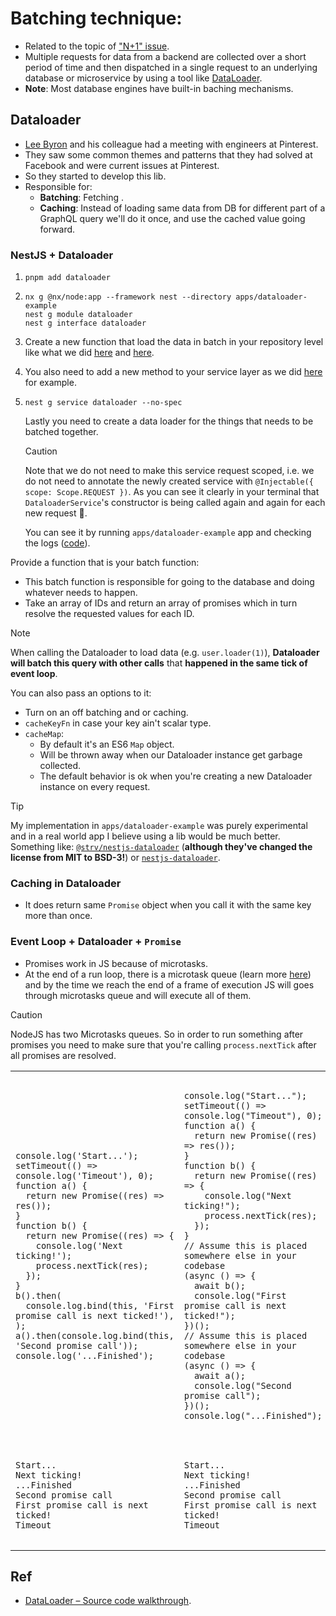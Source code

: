 # Batching technique:

- Related to the topic of ["N+1" issue](../improve-dev-exp/filtering-using-prisma-nestjs-graphql.md#shouldWeUseResolveField).
- Multiple requests for data from a backend are collected over a short period of time and then dispatched in a single request to an underlying database or microservice by using a tool like [DataLoader](https://github.com/graphql/dataloader).
- **Note**: Most database engines have built-in baching mechanisms.

## Dataloader

- [Lee Byron](https://www.linkedin.com/in/lee-byron/) and his colleague had a meeting with engineers at Pinterest.
- They saw some common themes and patterns that they had solved at Facebook and were current issues at Pinterest.
- So they started to develop this lib.
- Responsible for:
  - **Batching**: Fetching .
  - **Caching**: Instead of loading same data from DB for different part of a GraphQL query we'll do it once, and use the cached value going forward.

### NestJS + Dataloader

1. ```shell
   pnpm add dataloader
   ```
2. ```shell
   nx g @nx/node:app --framework nest --directory apps/dataloader-example
   nest g module dataloader
   nest g interface dataloader
   ```
3. Create a new function that load the data in batch in your repository level like what we did [here](../../apps/dataloader-example/src/post/post.repository.ts#L13) and [here](../../apps/dataloader-example/src/user/user.repository.ts#L13).
4. You also need to add a new method to your service layer as we did [here](../../apps/dataloader-example/src/post/post.service.ts#L14) for example.
5. ```shell
   nest g service dataloader --no-spec
   ```

   Lastly you need to create a data loader for the things that needs to be batched together.

   > [!CAUTION]
   >
   > Note that we do not need to make this service request scoped, i.e. we do not need to annotate the newly created service with `@Injectable({ scope: Scope.REQUEST })`. As you can see it clearly in your terminal that `DataloaderService`'s constructor is being called again and again for each new request :slightly_smiling_face:.
   >
   > You can see it by running `apps/dataloader-example` app and checking the logs ([code](../../apps/dataloader-example/src/dataloader/dataloader.service.ts#L17)).

Provide a function that is your batch function:

- This batch function is responsible for going to the database and doing whatever needs to happen.
- Take an array of IDs and return an array of promises which in turn resolve the requested values for each ID.

> [!NOTE]
>
> When calling the Dataloader to load data (e.g. `user.loader(1)`), **Dataloader will batch this query with other calls** that **happened in the same tick of event loop**.

You can also pass an options to it:

- Turn on an off batching and or caching.
- `cacheKeyFn` in case your key ain't scalar type.
- `cacheMap`:
  - By default it's an ES6 `Map` object.
  - Will be thrown away when our Dataloader instance get garbage collected.
  - The default behavior is ok when you're creating a new Dataloader instance on every request.

> [!TIP]
>
> My implementation in `apps/dataloader-example` was purely experimental and in a real world app I believe using a lib would be much better. Something like: [`@strv/nestjs-dataloader`](https://www.npmjs.com/package/@strv/nestjs-dataloader) (**although they've changed the license from MIT to BSD-3!**) or [`nestjs-dataloader`](https://github.com/krislefeber/nestjs-dataloader).

### Caching in Dataloader

- It does return same `Promise` object when you call it with the same key more than once.

### Event Loop + Dataloader + `Promise`

- Promises work in JS because of microtasks.
- At the end of a run loop, there is a microtask queue (learn more [here](https://github.com/kasir-barati/awesome-js-ts/tree/main/apps/hodgepodge-container/src/event-loop#microtask)) and by the time we reach the end of a frame of execution JS will goes through microtasks queue and will execute all of them.

> [!CAUTION]
>
> NodeJS has two Microtasks queues. So in order to run something after promises you need to make sure that you're calling `process.nextTick` after all promises are resolved.
>
> <table>
>   <tr>
>     <td>
> <pre lang="javascript">
> <code>
> console.log('Start...');
> setTimeout(() => console.log('Timeout'), 0);
> function a() {
>   return new Promise((res) => res());
> }
> function b() {
>   return new Promise((res) => {
>     console.log('Next ticking!');
>     process.nextTick(res);
>   });
> }
> b().then(
>   console.log.bind(this, 'First promise call is next ticked!'),
> );
> a().then(console.log.bind(this, 'Second promise call'));
> console.log('...Finished');
> </code>
> </pre>
>     </td>
>     <td>
> <pre lang="javascript">
> <code>
> console.log("Start...");
> setTimeout(() => console.log("Timeout"), 0);
> function a() {
>   return new Promise((res) => res());
> }
> function b() {
>   return new Promise((res) => {
>     console.log("Next ticking!");
>     process.nextTick(res);
>   });
> }
> // Assume this is placed somewhere else in your codebase
> (async () => {
>   await b();
>   console.log("First promise call is next ticked!");
> })();
> // Assume this is placed somewhere else in your codebase
> (async () => {
>   await a();
>   console.log("Second promise call");
> })();
> console.log("...Finished");
> </code>
> </pre>
>     </td>
>   </tr>
>   <tr>
>     <td>
> <pre lang="shell">
> <code>
> Start...
> Next ticking!
> ...Finished
> Second promise call
> First promise call is next ticked!
> Timeout
> </code>
> </pre>
>     </td>
>     <td>
> <pre lang="shell">
> <code>
> Start...
> Next ticking!
> ...Finished
> Second promise call
> First promise call is next ticked!
> Timeout
> </code>
> </pre>
>     </td>
>   </tr>
> </table>

## Ref

- [DataLoader – Source code walkthrough](https://youtu.be/OQTnXNCDywA?si=G7Gezs13lp--vzJv).
